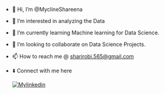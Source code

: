 - 👋 Hi, I’m @MyclineShareena
- 👀 I’m interested in analyzing the Data
- 🌱 I’m currently learning Machine learning for Data Science.
- 💞️ I’m looking to collaborate on Data Science Projects.
- 📫 How to reach me @ sharirobi.565@gmail.com
- ⬇️ Connect with me here

  [![Mylinkedin](https://img.shields.io/badge/linkedin-0A66C2?style=for-the-badge&logo=linkedin&logoColor=white)](https://www.linkedin.com/in/mycline-shareena-j-9b8128168?lipi=urn%3Ali%3Apage%3Ad_flagship3_profile_view_base_contact_details%3BavQPTDhuREaVAEKjPhKVlQ%3D%3D)

<!---
MyclineShareena/MyclineShareena is a ✨ special ✨ repository because its `README.md` (this file) appears on your GitHub profile.
You can click the Preview link to take a look at your changes.
--->
